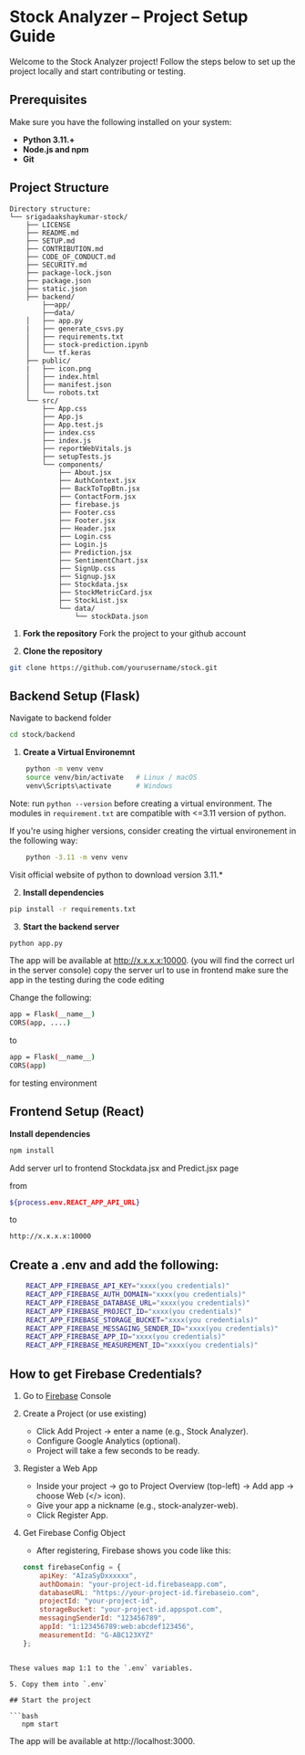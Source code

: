 # Stock Analyzer – Project Setup Guide

Welcome to the Stock Analyzer project! Follow the steps below to set up the project locally and start contributing or testing.

## Prerequisites

Make sure you have the following installed on your system:

- **Python 3.11.+**
- **Node.js and npm**
- **Git**

## Project Structure

```
Directory structure:
└── srigadaakshaykumar-stock/
    ├── LICENSE
    ├── README.md
    ├── SETUP.md
    ├── CONTRIBUTION.md
    ├── CODE_OF_CONDUCT.md
    ├── SECURITY.md
    ├── package-lock.json
    ├── package.json
    ├── static.json
    ├── backend/
        ├──app/
        ├──data/
    │   ├── app.py
    |   ├── generate_csvs.py
    │   ├── requirements.txt
    │   ├── stock-prediction.ipynb
    │   └── tf.keras
    ├── public/
    |   ├── icon.png
    │   ├── index.html
    │   ├── manifest.json
    │   └── robots.txt
    └── src/
        ├── App.css
        ├── App.js
        ├── App.test.js
        ├── index.css
        ├── index.js
        ├── reportWebVitals.js
        ├── setupTests.js
        └── components/
            ├── About.jsx
            ├── AuthContext.jsx
            ├── BackToTopBtn.jsx
            ├── ContactForm.jsx
            ├── firebase.js
            ├── Footer.css
            ├── Footer.jsx
            ├── Header.jsx
            ├── Login.css
            ├── Login.js
            ├── Prediction.jsx
            ├── SentimentChart.jsx
            ├── SignUp.css
            ├── Signup.jsx
            ├── Stockdata.jsx
            ├── StockMetricCard.jsx
            ├── StockList.jsx
            └── data/
                └── stockData.json
```

1. **Fork the repository**
   Fork the project to your github account

2. **Clone the repository**

```bash
git clone https://github.com/yourusername/stock.git
```

## Backend Setup (Flask)

Navigate to backend folder

```bash
cd stock/backend
```

1. **Create a Virtual Environemnt**

```bash
    python -m venv venv
    source venv/bin/activate   # Linux / macOS
    venv\Scripts\activate      # Windows
```
Note: run `python --version` before creating a virtual environment. The modules in `requirement.txt` are compatible with <=3.11 version of python.

If you're using higher versions, consider creating the virtual environement in the following way:
```bash
    python -3.11 -m venv venv
```
Visit official website of python to download version 3.11.*

2. **Install dependencies**

```bash
pip install -r requirements.txt
```
3. **Start the backend server**

```bash
python app.py
```

The app will be available at http://x.x.x.x:10000. (you will find the correct url in the server console)
copy the server url to use in frontend
make sure the app in the testing during the code editing

Change the following:

```bash
app = Flask(__name__)
CORS(app, ....)
```

to

```bash
app = Flask(__name__)
CORS(app)
```

for testing environment

## Frontend Setup (React)

**Install dependencies**

```bash
npm install
```

Add server url to frontend Stockdata.jsx and Predict.jsx page

from

```bash
${process.env.REACT_APP_API_URL}
```

to

```bash
http://x.x.x.x:10000
```

## Create a .env and add the following:

```bash
    REACT_APP_FIREBASE_API_KEY="xxxx(you credentials)"
    REACT_APP_FIREBASE_AUTH_DOMAIN="xxxx(you credentials)"
    REACT_APP_FIREBASE_DATABASE_URL="xxxx(you credentials)"
    REACT_APP_FIREBASE_PROJECT_ID="xxxx(you credentials)"
    REACT_APP_FIREBASE_STORAGE_BUCKET="xxxx(you credentials)"
    REACT_APP_FIREBASE_MESSAGING_SENDER_ID="xxxx(you credentials)"
    REACT_APP_FIREBASE_APP_ID="xxxx(you credentials)"
    REACT_APP_FIREBASE_MEASUREMENT_ID="xxxx(you credentials)"
```
## How to get Firebase Credentials?

1. Go to [Firebase](https://console.firebase.google.com) Console

2. Create a Project (or use existing)

    - Click Add Project → enter a name (e.g., Stock Analyzer).
    - Configure Google Analytics (optional).
    - Project will take a few seconds to be ready.

3. Register a Web App

    - Inside your project → go to Project Overview (top-left) → Add app → choose Web (</> icon).
    - Give your app a nickname (e.g., stock-analyzer-web).
    - Click Register App.

4. Get Firebase Config Object

    - After registering, Firebase shows you code like this:
    ```js
    const firebaseConfig = {
        apiKey: "AIzaSyDxxxxxx",
        authDomain: "your-project-id.firebaseapp.com",
        databaseURL: "https://your-project-id.firebaseio.com",
        projectId: "your-project-id",
        storageBucket: "your-project-id.appspot.com",
        messagingSenderId: "123456789",
        appId: "1:123456789:web:abcdef123456",
        measurementId: "G-ABC123XYZ"
    };
```

These values map 1:1 to the `.env` variables.

5. Copy them into `.env`

## Start the project

```bash
   npm start
```

The app will be available at http://localhost:3000.